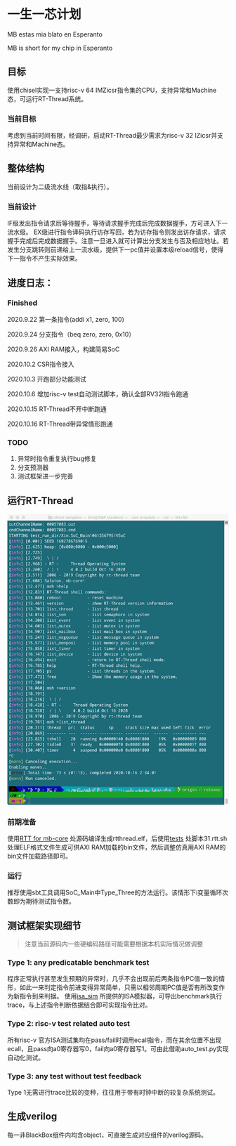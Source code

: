 # 一生一芯计划

MB estas mia blato en Esperanto

MB is short for my chip in Esperanto

## 目标

使用chisel实现一支持risc-v 64 IMZicsr指令集的CPU，支持异常和Machine态，可运行RT-Thread系统。

### 当前目标

考虑到当前时间有限，经调研，启动RT-Thread最少需求为risc-v 32 IZicsr并支持异常和Machine态。

## 整体结构

当前设计为二级流水线（取指&执行）。

### 当前设计

IF级发出指令请求后等待握手，等待请求握手完成后完成数据握手，方可进入下一流水级。
EX级进行指令译码执行访存写回，若为访存指令则发出访存请求，请求握手完成后完成数据握手。注意一旦进入就可计算出分支发生与否及相应地址。若发生分支跳转则前递给上一流水级，提供下一pc值并设置本级reload信号，使得下一指令不产生实际效果。

## 进度日志：

### Finished

2020.9.22 第一条指令(addi x1, zero, 100)

2020.9.24 分支指令（beq zero, zero, 0x10）

2020.9.26 AXI RAM接入，构建简易SoC

2020.10.2 CSR指令接入

2020.10.3 开跑部分功能测试

2020.10.6 增加risc-v test自动测试脚本，确认全部RV32I指令跑通

2020.10.15 RT-Thread不开中断跑通

2020.10.16 RT-Thread带异常情形跑通

### TODO

1. 异常时指令重复执行bug修复
2. 分支预测器
3. 测试框架进一步完善

## 运行RT-Thread

![运行效果](./imgs/rtt.png)

### 前期准备

使用[RTT for mb-core](https://github.com/chenguokai/rtt-mbcore/tree/master/bsp/mb-core) 处源码编译生成rtthread.elf，后使用[tests](https://github.com/chenguokai/mbcore-tests) 处脚本31.rtt.sh处理ELF格式文件生成可供AXI RAM加载的bin文件，然后调整仿真用AXI RAM的bin文件加载路径即可。

### 运行

推荐使用sbt工具调用SoC_Main中Type_Three的方法运行。该情形下i变量循环次数即为期待测试指令数。

## 测试框架实现细节

> 注意当前源码内一些硬编码路径可能需要根据本机实际情况做调整

### Type 1: any predicatable benchmark test

程序正常执行甚至发生预期的异常时，几乎不会出现前后两条指令PC值一致的情形，如此一来判定指令前进变得异常简单，只需以相邻周期PC值是否有所改变作为新指令到来判据。
使用[isa_sim](https://github.com/ultraembedded/riscv/tree/master/isa_sim)
所提供的ISA模拟器，可导出benchmark执行trace，与上述指令判断依据结合即可实现指令比对。

### Type 2: risc-v test related auto test

所有risc-v 官方ISA测试集均在pass/fail时调用ecall指令，而在其余位置不出现ecall，且pass向a0寄存器写0，fail向a0寄存器写1。可由此借助auto_test.py实现自动化测试。

### Type 3: any test without test feedback

Type 1无需进行trace比较的变种，往往用于带有时钟中断的较复杂系统测试。

## 生成verilog

每一非BlackBox组件内均含object，可直接生成对应组件的verilog源码。